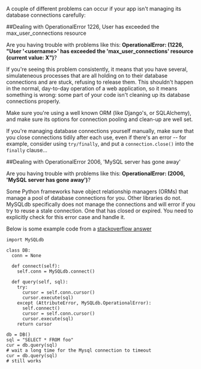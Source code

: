 
<!--
.. title: Managing database connections
.. slug: ManagingDatabaseConnections
.. date: 2015-05-13 14:35:28 UTC+01:00
.. tags:
.. category:
.. link:
.. description:
.. type: text
-->



A couple of different problems can occur if your app isn't managing its database connections carefully: 


##Dealing with OperationalError 1226, User has exceeded the max_user_connections resource


Are you having trouble with problems like this: **OperationalError: (1226, "User '&lt;username&gt;' has exceeded the 'max_user_connections' resource (current value: X")**? 

If you're seeing this problem consistently, it means that you have several, simulateneous processes that are all holding on to their database connections and are stuck, refusing to release them. This shouldn't happen in the normal, day-to-day operation of a web application, so it means something is wrong: some part of your code isn't cleaning up its database connections properly. 

Make sure you're using a well known ORM (like Django's, or SQLAlchemy), and make sure its options for connection pooling and clean-up are well set. 

If you're managing database connections yourself manually, make sure that you close connections tidily after each use, even if there's an error -- for example, consider using `try/finally`, and put a `connection.close()` into the `finally` clause... 


##Dealing with OperationalError 2006, 'MySQL server has gone away'


Are you having trouble with problems like this: **OperationalError: (2006, 'MySQL server has gone away')**? 

Some Python frameworks have object relationship managers (ORMs) that manage a pool of database connections for you. Other libraries do not. MySQLdb specifically does not manage the connections and will error if you try to reuse a stale connection. One that has closed or expired. You need to explicitly check for this error case and handle it. 

Below is some example code from a [stackoverflow answer](//stackoverflow.com/questions/207981/how-to-enable-mysql-client-auto-re-connect-with-mysqldb)

    import MySQLdb

    class DB:
      conn = None

      def connect(self):
        self.conn = MySQLdb.connect()

      def query(self, sql):
        try:
          cursor = self.conn.cursor()
          cursor.execute(sql)
        except (AttributeError, MySQLdb.OperationalError):
          self.connect()
          cursor = self.conn.cursor()
          cursor.execute(sql)
        return cursor

    db = DB()
    sql = "SELECT * FROM foo"
    cur = db.query(sql)
    # wait a long time for the Mysql connection to timeout
    cur = db.query(sql)
    # still works

